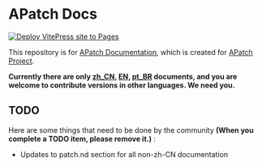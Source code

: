 # APatch Docs
[![Deploy VitePress site to Pages](https://github.com/AndroidPatch/APatchDocs/actions/workflows/deploy.yml/badge.svg)](https://github.com/AndroidPatch/APatchDocs/actions/workflows/deploy.yml)

This repository is for [APatch Documentation](https://apatch.top/), which is created for [APatch Project](https://github.com/bmax121/APatch).

**Currently there are only [zh_CN](/docs), [EN](/docs/en), [pt_BR](/docs/pt_BR) documents, and you are welcome to contribute versions in other languages. We need you.**

## TODO
Here are some things that need to be done by the community **(When you complete a TODO item, please remove it.)** :  
- Updates to patch.nd section for all non-zh-CN documentation
